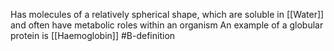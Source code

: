 Has molecules of a relatively spherical shape, which are soluble in [[Water]] and often have metabolic roles within an organism
An example of a globular protein is [[Haemoglobin]]
#B-definition 